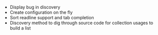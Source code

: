 * Display bug in discovery
* Create configuration on the fly
* Sort readline support and tab completion
* Discovery method to dig through source code for collection usages to build a list